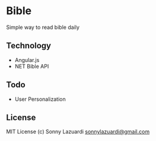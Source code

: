 Bible
=====

Simple way to read bible daily

## Technology

- Angular.js
- NET Bible API

## Todo 

- User Personalization

## License

MIT License (c) Sonny Lazuardi <sonnylazuardi@gmail.com>